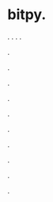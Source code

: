 # bitpy.
.
.
.
.












.






















































.
























.



























.

















































































.































































.































































































.















.


































































.
























































.
